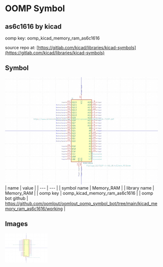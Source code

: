 # OOMP Symbol  
## as6c1616  by kicad  
  
oomp key: oomp_kicad_memory_ram_as6c1616  
  
source repo at: [https://gitlab.com/kicad/libraries/kicad-symbols](https://gitlab.com/kicad/libraries/kicad-symbols)  
## Symbol  
  
[![working.png](working_600.png)](working.png)  
| name | value | 
| --- | --- | 
| symbol name | Memory_RAM | 
| library name | Memory_RAM | 
| oomp key | oomp_kicad_memory_ram_as6c1616 | 
| oomp bot github | https://github.com/oomlout/oomlout_oomp_symbol_bot/tree/main/kicad_memory_ram_as6c1616/working | 
## Images  
  
[![working.png](working_140.png)](working.png)  
